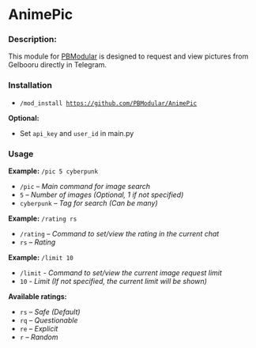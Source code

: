 # AnimePic
### Description: 
This module for [PBModular](https://github.com/PBModular/bot) is designed to request and view pictures from Gelbooru directly in Telegram.

### Installation
- <code>/mod_install https://github.com/PBModular/AnimePic</code>

**Optional:**

- Set <code>api_key</code> and <code>user_id</code> in main.py

### Usage
<b>Example:</b> <code>/pic 5 cyberpunk</code>

- <code>/pic</code> – <i>Main command for image search</i>
- <code>5</code> – <i>Number of images (Optional, 1 if not specified)</i>
- <code>cyberpunk</code> – <i>Tag for search (Can be many)</i>

<b>Example:</b> <code>/rating rs</code>

- <code>/rating</code> – <i>Command to set/view the rating in the current chat</i>
- <code>rs</code> – <i>Rating</i>

<b>Example:</b> <code>/limit 10</code>

- <code>/limit</code> - <i>Command to set/view the current image request limit</i>
- <code>10</code> - <i>Limit (If not specified, the current limit will be shown)</i>

<b>Available ratings:</b>

- <code>rs</code> <i>– Safe (Default)</i>
- <code>rq</code> <i>– Questionable</i>
- <code>re</code> <i>– Explicit</i>
- <code>r</code> <i>– Random</i>

